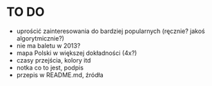 # TO DO

* uprościć zainteresowania do bardziej popularnych (ręcznie? jakoś algorytmicznie?)
* nie ma baletu w 2013?
* mapa Polski w większej dokładności (4x?)
* czasy przejścia, kolory itd
* notka co to jest, podpis
* przepis w README.md, źródła